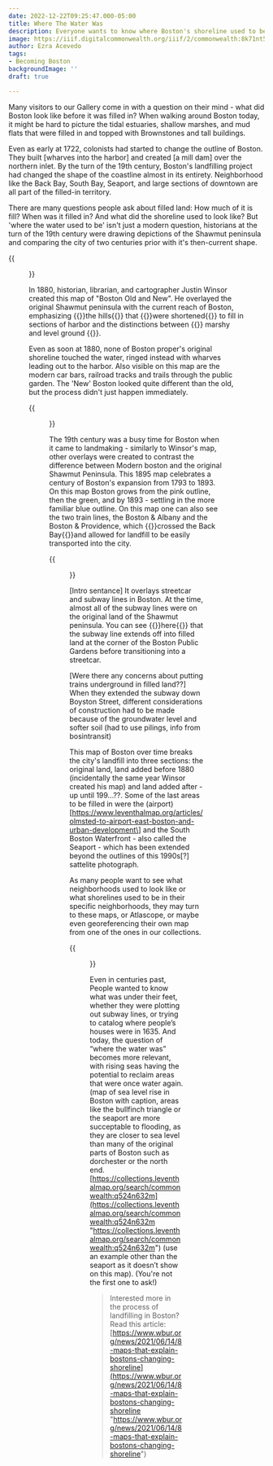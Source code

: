 ```yaml
---
date: 2022-12-22T09:25:47.000-05:00
title: Where The Water Was
description: Everyone wants to know where Boston's shoreline used to be
image: https://iiif.digitalcommonwealth.org/iiif/2/commonwealth:8k71nt56d/full/full/0/default.jpg
author: Ezra Acevedo
tags:
- Becoming Boston
backgroundImage: ''
draft: true

---
```

Many visitors to our Gallery come in with a question on their mind - what did Boston look like before it was filled in? When walking around Boston today, it might be hard to picture the tidal estuaries, shallow marshes, and mud flats that were filled in and topped with Brownstones and tall buildings.

Even as early at 1722, colonists had started to change the outline of Boston. They built \[wharves into the harbor\] and created \[a mill dam\] over the northern inlet. By the turn of the 19th century, Boston's landfilling project had changed the shape of the coastline almost in its entirety. Neighborhood like the Back Bay, South Bay, Seaport, and large sections of downtown are all part of the filled-in territory.

There are many questions people ask about filled land: How much of it is fill? When was it filled in? And what did the shoreline used to look like? But 'where the water used to be' isn't just a modern question, historians at the turn of the 19th century were drawing depictions of the Shawmut peninsula and comparing the city of two centuries prior with it's then-current shape.

{{<figure src="https://iiif.digitalcommonwealth.org/iiif/2/commonwealth:8k71nt56d/full/full/0/default.jpg" caption="_Boston Old and New_ appeared inside the first volume of Winsor's book, _Memorial History of Boston, Including Suffolk County, Massachusetts._" class="figure-left" >}}

In 1880, historian, librarian, and cartographer Justin Winsor created this map of "Boston Old and New". He overlayed the original Shawmut peninsula with the current reach of Boston, emphasizing {{<popup src="https://iiif.digitalcommonwealth.org/iiif/2/commonwealth:8k71nt56d/2153,1006,1449,1300/full/0/default.jpg">}}the hills{{</popup>}} that {{<popup src ="https://iiif.digitalcommonwealth.org/iiif/2/commonwealth:6h441121b/full/full/0/default.jpg">}}were shortened{{</popup>}} to fill in sections of harbor and the distinctions between {{<popup src="https://iiif.digitalcommonwealth.org/iiif/2/commonwealth:8k71nt56d/4734,3586,1548,922/full/0/default.jpg" >}} marshy and level ground {{</popup>}}. 

Even as soon at 1880, none of Boston proper's original shoreline touched the water, ringed instead with wharves leading out to the harbor. Also visible on this map are the modern car bars, railroad tracks and trails through the public garden. The 'New' Boston looked quite different than the old, but the process didn't just happen immediately. 

{{<figure src="https://iiif.digitalcommonwealth.org/iiif/2/commonwealth:js956k46x/full/full/0/default.jpg" caption="Caption 1" class="figure-center" >}}

The 19th century was a busy time for Boston when it came to landmaking - similarly to Winsor's map, other overlays were created to contrast the difference between Modern boston and the original Shawmut Peninsula. This 1895 map celebrates a century of Boston's expansion from 1793 to 1893. On this map Boston grows from the pink outline, then the green, and by 1893 - settling in the more familiar blue outline. On this map one can also see the two train lines, the Boston & Albany and the Boston & Providence, which {{<popup src = "https://iiif.digitalcommonwealth.org/iiif/2/commonwealth:js956k46x/526,870,2995,1914/full/0/default.jpg">}}crossed the Back Bay{{</popup>}}and allowed for landfill to be easily transported into the city.

{{<figure src="https://iiif.digitalcommonwealth.org/iiif/2/commonwealth:1257b902s/full/full/0/default.jpg" caption="Caption 1" class="figure-right" >}}

\[Intro sentance\] It overlays streetcar and subway lines in Boston. At the time, almost all of the subway lines were on the original land of the Shawmut peninsula. You can see {{<popup src="https://iiif.digitalcommonwealth.org/iiif/2/commonwealth:1257b902s/1393,3023,716,484/full/0/default.jpg">}}here{{</popup>}} that the subway line extends off into filled land at the corner of the Boston Public Gardens before transitioning into a streetcar.

\[Were there any concerns about putting trains underground in filled land??\]
When they extended the subway down Boyston Street, different considerations of construction had to be made because of the groundwater level and softer soil (had to use pilings, info from bosintransit)

This map of Boston over time breaks the city's landfill into three sections: the original land, land added before 1880 (incidentally the same year Winsor created his map) and land added after - up until 199...??. Some of the last areas to be filled in were the (airport)\[https://www.leventhalmap.org/articles/olmsted-to-airport-east-boston-and-urban-development\] and the South Boston Waterfront - also called the Seaport - which has been extended beyond the outlines of this 1990s\[?\] sattelite photograph.

As many people want to see what neighborhoods used to look like or what shorelines used to be in their specific neighborhoods, they may turn to these maps, or Atlascope, or maybe even georeferencing their own map from one of the ones in our collections.

{{<figure src="https://iiif.digitalcommonwealth.org/iiif/2/commonwealth:q524n701t/full/full/0/default.jpg" caption="Boston flooding impact with 36 inches of sea-level rise from [Climate Ready Boston](https://www.boston.gov/sites/default/files/embed/2/20161207_climate_ready_boston_digital2.pdf) report" class="figure-right" >}}

Even in centuries past, People wanted to know what was under their feet, whether they were plotting out subway lines, or trying to catalog where people’s houses were in 1635. And today, the question of “where the water was” becomes more relevant, with rising seas having the potential to reclaim areas that were once water again. (map of sea level rise in Boston with caption, areas like the bullfinch triangle or the seaport are more succeptable to flooding, as they are closer to sea level than many of the original parts of Boston such as dorchester or the north end. [https://collections.leventhalmap.org/search/commonwealth:q524n632m](https://collections.leventhalmap.org/search/commonwealth:q524n632m "https://collections.leventhalmap.org/search/commonwealth:q524n632m") (use an example other than the seaport as it doesn’t show on this map). (You're not the first one to ask!)

> Interested more in the process of landfilling in Boston? Read this article: [https://www.wbur.org/news/2021/06/14/8-maps-that-explain-bostons-changing-shoreline](https://www.wbur.org/news/2021/06/14/8-maps-that-explain-bostons-changing-shoreline "https://www.wbur.org/news/2021/06/14/8-maps-that-explain-bostons-changing-shoreline")